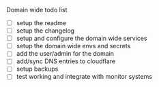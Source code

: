 Domain wide todo list

- [ ] setup the readme
- [ ] setup the changelog
- [ ] setup and configure the domain wide services
- [ ] setup the domain wide envs and secrets
- [ ] add the user/admin for the domain
- [ ] add/sync DNS entries to cloudflare
- [ ] setup backups
- [ ] test working and integrate with monitor systems
